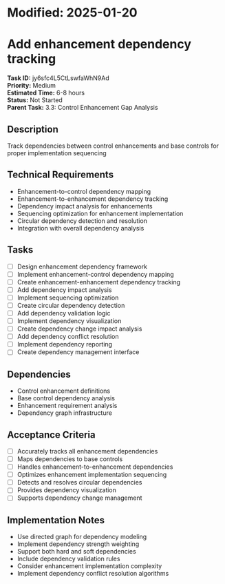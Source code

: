 # Modified: 2025-01-20

# Add enhancement dependency tracking

**Task ID:** jy6sfc4L5CtLswfaWhN9Ad  
**Priority:** Medium  
**Estimated Time:** 6-8 hours  
**Status:** Not Started  
**Parent Task:** 3.3: Control Enhancement Gap Analysis

## Description
Track dependencies between control enhancements and base controls for proper implementation sequencing

## Technical Requirements
- Enhancement-to-control dependency mapping
- Enhancement-to-enhancement dependency tracking
- Dependency impact analysis for enhancements
- Sequencing optimization for enhancement implementation
- Circular dependency detection and resolution
- Integration with overall dependency analysis

## Tasks
- [ ] Design enhancement dependency framework
- [ ] Implement enhancement-control dependency mapping
- [ ] Create enhancement-enhancement dependency tracking
- [ ] Add dependency impact analysis
- [ ] Implement sequencing optimization
- [ ] Create circular dependency detection
- [ ] Add dependency validation logic
- [ ] Implement dependency visualization
- [ ] Create dependency change impact analysis
- [ ] Add dependency conflict resolution
- [ ] Implement dependency reporting
- [ ] Create dependency management interface

## Dependencies
- Control enhancement definitions
- Base control dependency analysis
- Enhancement requirement analysis
- Dependency graph infrastructure

## Acceptance Criteria
- [ ] Accurately tracks all enhancement dependencies
- [ ] Maps dependencies to base controls
- [ ] Handles enhancement-to-enhancement dependencies
- [ ] Optimizes enhancement implementation sequencing
- [ ] Detects and resolves circular dependencies
- [ ] Provides dependency visualization
- [ ] Supports dependency change management

## Implementation Notes
- Use directed graph for dependency modeling
- Implement dependency strength weighting
- Support both hard and soft dependencies
- Include dependency validation rules
- Consider enhancement implementation complexity
- Implement dependency conflict resolution algorithms
